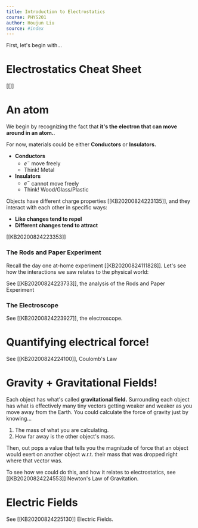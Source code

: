 ```yaml
---
title: Introduction to Electrostatics
course: PHYS201
author: Houjun Liu
source: #index
---
```


First, let's begin with...

# Electrostatics Cheat Sheet
[[]]

# An atom
We begin by recognizing the fact that **it's the electron that can move around in an atom.**.

For now, materials could be either **Conductors** or **Insulators.**

* **Conductors**
    * $e^-$ move freely
    * Think! Metal
* **Insulators**
    * $e^-$ cannot move freely
    * Think! Wood/Glass/Plastic

Objects have different charge properties [[KB20200824223135]], and they interact with each other in specific ways:

* **Like changes tend to repel**
* **Different changes tend to attract**  

[[KB20200824223353]]

### The Rods and Paper Experiment

Recall the day one at-home experiment [[KB20200824111828]]. Let's see how the interactions we saw relates to the physical world:

See [[KB20200824223733]], the analysis of the Rods and Paper Experiment

### The Electroscope

See [[KB20200824223927]], the electroscope.
       
# Quantifying electrical force!

See [[KB20200824224100]], Coulomb's Law

# Gravity + Gravitational Fields!

Each object has what's called **gravitational field.** Surrounding each object has what is effectively many tiny vectors getting weaker and weaker as you move away from the Earth. You could calculate the force of gravity just by knowing…

1. The mass of what you are calculating.
2. How far away is the other object's mass.

Then, out pops a value that tells you the magnitude of force that an object would exert on another object w.r.t. their mass that was dropped right where that vector was.

To see how we could do this, and how it relates to electrostatics, see [[KB20200824224553]] Newton's Law of Gravitation.

# Electric Fields

See [[KB20200824225130]] Electric Fields. 
